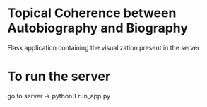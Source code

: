 # Topical Coherence between Autobiography and Biography

Flask application containing the visualization present in the server

# To run the server

go to server -> python3 run_app.py
